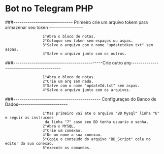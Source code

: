 # Bot no Telegram PHP






###------------------------------ Primeiro crie um arquivo tokem para armazenar seu token -----------------
                                                
                     1°Abra o bloco de notas.                                          
                     2°Coloque seu token sem espaços ou aspas.                          
                     3°Salve o arquivo com o nome "updatetoken.txt" sem aspas.          
                     4°Salve o arquivo junto com os outros.                              
###---------------------------------------------Crie outro arq------------------------------------------
                                                
                     1°Abra o bloco de notas.                                             
                     2°Crie um arq sem nada.                                              
                     3°Salve com o nome "updateId.txt" sem aspas.                         
                     4°Salve o arquivo junto com os arquivos.                             
###-------------------------------------------- Configuraçao do Banco de Dados-------------------------
                                                    
                     1°Mas primeiro vai ate o arquivo "BD Mysql" linha "6" e seguir as instrucoes   
                      da linha "7" caso seu BD tenha usuario e senha.                               
                     2°Abra o MYSQL.                                                                
                     3°Crie um conexao.                                                             
                     4°De um nome a sua conexao.                                                    
                     5°Copie o conteúdo do arquivo "BD_Script" cole no editor da sua conexao.       
                     6°execute os comandos.                                                         

